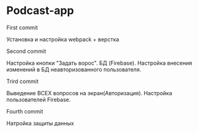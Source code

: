 # Podcast-app
First commit  

Установка и настройка webpack + верстка

Second commit 

 Настройка кнопки "Задать ворос". БД (Firebase). Настройка внесения изменений в БД неавторизованного пользователя.
 
 Trird commit 
 
 Выведение ВСЕХ вопросов на экран(Авторизация).
 Настройка пользователей Firebase.
 
 Fourth commit
 
 Натройка защиты данных

